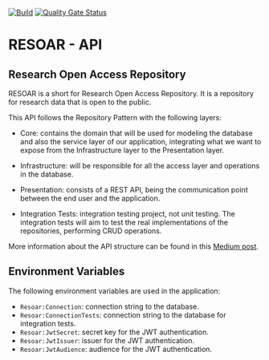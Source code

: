 [![Build](https://github.com/Lucas-Alf/resoar-api/actions/workflows/build.yml/badge.svg)](https://github.com/Lucas-Alf/resoar-api/actions/workflows/build.yml)
[![Quality Gate Status](https://sonarcloud.io/api/project_badges/measure?project=Lucas-Alf_resoar-api&metric=alert_status)](https://sonarcloud.io/summary/new_code?id=Lucas-Alf_resoar-api)

# RESOAR - API

## Research Open Access Repository

RESOAR is a short for Research Open Access Repository. It is a repository for research data that is open to the public.

This API follows the Repository Pattern with the following layers:

- Core: contains the domain that will be used for modeling the database and also the service layer of our application, integrating what we want to expose from the Infrastructure layer to the Presentation layer.

- Infrastructure: will be responsible for all the access layer and operations in the database.

- Presentation: consists of a REST API, being the communication point between the end user and the application.

- Integration Tests: integration testing project, not unit testing. The integration tests will aim to test the real implementations of the repositories, performing CRUD operations.

More information about the API structure can be found in this [Medium post](https://medium.com/@adlerpagliarini/c-net-core-criando-uma-aplica%C3%A7%C3%A3o-utilizando-repository-pattern-com-dois-orms-diferentes-dapper-97e8aa6ca35).

## Environment Variables

The following environment variables are used in the application:

- `Resoar:Connection`: connection string to the database.
- `Resoar:ConnectionTests`: connection string to the database for integration tests.
- `Resoar:JwtSecret`: secret key for the JWT authentication.
- `Resoar:JwtIssuer`: issuer for the JWT authentication.
- `Resoar:JwtAudience`: audience for the JWT authentication.

